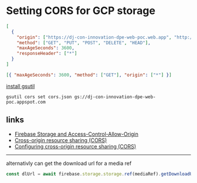 # Setting CORS for GCP storage

```json
[
  {
    "origin": ["https://dj-con-innovation-dpe-web-poc.web.app", "http://localhost:3000"],
    "method": ["GET", "PUT", "POST", "DELETE", "HEAD"],
    "maxAgeSeconds": 3600,
    "responseHeader": ["*"]
  }
]
```

```json
[{ "maxAgeSeconds": 3600, "method": ["GET"], "origin": ["*"] }]
```

[install gsutil](https://cloud.google.com/storage/docs/gsutil_install)

```
gsutil cors set cors.json gs://dj-con-innovation-dpe-web-poc.appspot.com
```

## links

- [Firebase Storage and Access-Control-Allow-Origin](https://stackoverflow.com/questions/37760695/firebase-storage-and-access-control-allow-origin)
- [Cross-origin resource sharing (CORS)](https://cloud.google.com/storage/docs/cross-origin#Configuring-CORS-on-a-Bucket)
- [Configuring cross-origin resource sharing (CORS)](https://cloud.google.com/storage/docs/configuring-cors#json-api)

---

alternativly can get the download url for a media ref

```js
const dlUrl = await firebase.storage.storage.ref(mediaRef).getDownloadURL();
```
